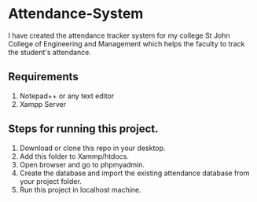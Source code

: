 # Attendance-System

I have created the attendance tracker system for my college St John College of Engineering and Management which helps the faculty to track the student's attendance. 

## Requirements
1. Notepad++ or any text editor
2. Xampp Server

## Steps for running this project.
1. Download or clone this repo in your desktop.
2. Add this folder to Xammp/htdocs.
3. Open browser and go to phpmyadmin.
4. Create the database and import the existing attendance database from your project folder.
5. Run this project in localhost machine.

